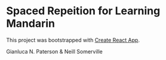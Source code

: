 # Spaced Repeition for Learning Mandarin

This project was bootstrapped with [Create React App](https://github.com/facebookincubator/create-react-app).

Gianluca N. Paterson & Neill Somerville